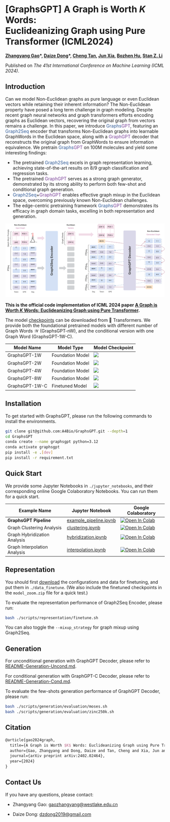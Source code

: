 # [GraphsGPT] A Graph is Worth $K$ Words:<br>Euclideanizing Graph using Pure Transformer (ICML2024)

**[Zhangyang Gao](https://scholar.google.com/citations?user=4SclT-QAAAAJ)\*, [Daize Dong](https://daizedong.github.io/)\*, [Cheng Tan](https://chengtan9907.github.io/), [Jun Xia](https://junxia97.github.io/), [Bozhen Hu](https://scholar.google.com/citations?user=6FZh9C8AAAAJ), [Stan Z. Li](https://scholar.google.com/citations?user=Y-nyLGIAAAAJ)**

Published on *The 41st International Conference on Machine Learning (ICML 2024)*.



## Introduction

Can we model Non-Euclidean graphs as pure language or even Euclidean vectors while retaining their inherent information? The Non-Euclidean property have posed a long term challenge in graph modeling. Despite recent graph neural networks and graph transformers efforts encoding graphs as Euclidean vectors, recovering the original graph from vectors remains a challenge.
In this paper, we introduce <span style="color: #315B98;">Graphs</span><span style="color: #7B4399;">GPT</span>, featuring an <span style="color: #315B98;">Graph2Seq</span> encoder that transforms Non-Euclidean graphs into learnable GraphWords in the Euclidean space, along with a <span style="color: #7B4399;">GraphGPT</span> decoder that reconstructs the original graph from GraphWords to ensure information equivalence. We pretrain <span style="color: #315B98;">Graphs</span><span style="color: #7B4399;">GPT</span> on $100$M molecules and yield some interesting findings:

-  The pretrained <span style="color: #315B98;">Graph2Seq</span> excels in graph representation learning, achieving state-of-the-art results on $8/9$ graph classification and regression tasks.
-  The pretrained <span style="color: #7B4399;">GraphGPT</span> serves as a strong graph generator, demonstrated by its strong ability to perform both few-shot and conditional graph generation.
-  <span style="color: #315B98;">Graph2Seq</span>+<span style="color: #7B4399;">GraphGPT</span> enables effective graph mixup in the Euclidean space, overcoming previously known Non-Euclidean challenges.
-  The edge-centric pretraining framework <span style="color: #315B98;">Graphs</span><span style="color: #7B4399;">GPT</span> demonstrates its efficacy in graph domain tasks, excelling in both representation and generation. 

![graphsgpt.svg](graphsgpt.svg)

**This is the official code implementation of ICML 2024 paper [A Graph is Worth $K$ Words: Euclideanizing Graph using Pure Transformer](https://arxiv.org/abs/2402.02464).**

The model [checkpoints](https://huggingface.co/collections/DaizeDong/graphsgpt-65efe70c326a1a5bd35c2fcc) can be downloaded from 🤗 Transformers. We provide both the foundational pretrained models with different number of Graph Words $\mathcal{W}$ (GraphsGPT-nW), and the conditional version with one Graph Word (GraphsGPT-1W-C).

| Model Name     | Model Type       | Model Checkpoint                                                                                                                               |
| -------------- |------------------|------------------------------------------------------------------------------------------------------------------------------------------------|
| GraphsGPT-1W   | Foundation Model | <a href="https://huggingface.co/DaizeDong/GraphsGPT-1W"><img src="https://img.shields.io/badge/%F0%9F%A4%97-Open In HuggingFace-yellow"/></a>  |
| GraphsGPT-2W   | Foundation Model | <a href="https://huggingface.co/DaizeDong/GraphsGPT-2W"><img src="https://img.shields.io/badge/%F0%9F%A4%97-Open In HuggingFace-yellow"/></a>   |
| GraphsGPT-4W   | Foundation Model |<a href="https://huggingface.co/DaizeDong/GraphsGPT-4W"><img src="https://img.shields.io/badge/%F0%9F%A4%97-Open In HuggingFace-yellow"/></a>   |
| GraphsGPT-8W   | Foundation Model | <a href="https://huggingface.co/DaizeDong/GraphsGPT-8W"><img src="https://img.shields.io/badge/%F0%9F%A4%97-Open In HuggingFace-yellow"/></a>   |
| GraphsGPT-1W-C | Finetuned Model  |<a href="https://huggingface.co/DaizeDong/GraphsGPT-1W-C"><img src="https://img.shields.io/badge/%F0%9F%A4%97-Open In HuggingFace-yellow"/></a> |



## Installation

To get started with GraphsGPT, please run the following commands to install the environments.

```bash
git clone git@github.com:A4Bio/GraphsGPT.git --depth=1
cd GraphsGPT
conda create --name graphsgpt python=3.12
conda activate graphsgpt
pip install -e .[dev]
pip install -r requirement.txt
```



## Quick Start

We provide some Jupyter Notebooks in `./jupyter_notebooks`, and their corresponding online Google Colaboratory Notebooks. You can run them for a quick start.

| Example Name                 | Jupyter Notebook                                                          | Google Colaboratory                                                                                                                                                                                            |
|------------------------------|---------------------------------------------------------------------------|----------------------------------------------------------------------------------------------------------------------------------------------------------------------------------------------------------------|
| **GraphsGPT Pipeline**       | [example_pipeline.ipynb](jupyter_notebooks%2Fexample_pipeline.ipynb)      | <a href="https://colab.research.google.com/drive/1BCsdQntGkSAjZgOIH_OQgPBGIMmgeW0d?usp=sharing" target="_parent"><img src="https://colab.research.google.com/assets/colab-badge.svg" alt="Open In Colab"/></a> |
| Graph Clustering Analysis    | [clustering.ipynb](jupyter_notebooks%2Fanalysis%2Fclustering.ipynb)       | <a href="https://colab.research.google.com/drive/1ghYf4_yuENLNXks-sNEEeiiNxIZpeSVc?usp=sharing" target="_parent"><img src="https://colab.research.google.com/assets/colab-badge.svg" alt="Open In Colab"/></a> |
| Graph Hybridization Analysis | [hybridization.ipynb](jupyter_notebooks%2Fanalysis%2Fhybridization.ipynb) | <a href="https://colab.research.google.com/drive/10tu2S7DH9qEdAZ6qbtESKHQOq0sfLtdO?usp=sharing" target="_parent"><img src="https://colab.research.google.com/assets/colab-badge.svg" alt="Open In Colab"/></a> |
| Graph Interpolation Analysis | [interpolation.ipynb](jupyter_notebooks%2Fanalysis%2Finterpolation.ipynb) | <a href="https://colab.research.google.com/drive/14vZ5tX42onQfSRTZXmnLZ36xIKZIgl5G?usp=sharing" target="_parent"><img src="https://colab.research.google.com/assets/colab-badge.svg" alt="Open In Colab"/></a> |



## Representation

You should first [download](https://github.com/A4Bio/GraphsGPT/releases/tag/data) the configurations and data for finetuning, and put them in `./data_finetune`. (We also include the finetuned checkpoints in the `model_zoom.zip` file for a quick test.)

To evaluate the representation performance of Graph2Seq Encoder, please run:

```bash
bash ./scripts/representation/finetune.sh
```

You can also toggle the `--mixup_strategy` for graph mixup using Graph2Seq.



## Generation

For unconditional generation with GraphGPT Decoder, please refer to [README-Generation-Uncond.md](scripts%2Fgeneration%2Funconditional%2FREADME-Generation-Uncond.md).

For conditional generation with GraphGPT-C Decoder, please refer to [README-Generation-Cond.md](scripts%2Fgeneration%2Fconditional%2FREADME-Generation-Cond.md).

To evaluate the few-shots generation performance of GraphGPT Decoder, please run:

```bash
bash ./scripts/generation/evaluation/moses.sh
bash ./scripts/generation/evaluation/zinc250k.sh
```



## Citation

```latex
@article{gao2024graph,
  title={A Graph is Worth $K$ Words: Euclideanizing Graph using Pure Transformer},
  author={Gao, Zhangyang and Dong, Daize and Tan, Cheng and Xia, Jun and Hu, Bozhen and Li, Stan Z},
  journal={arXiv preprint arXiv:2402.02464},
  year={2024}
}
```

## Contact Us
If you have any questions, please contact:

- Zhangyang Gao: gaozhangyang@westlake.edu.cn

- Daize Dong: dzdong2019@gmail.com
